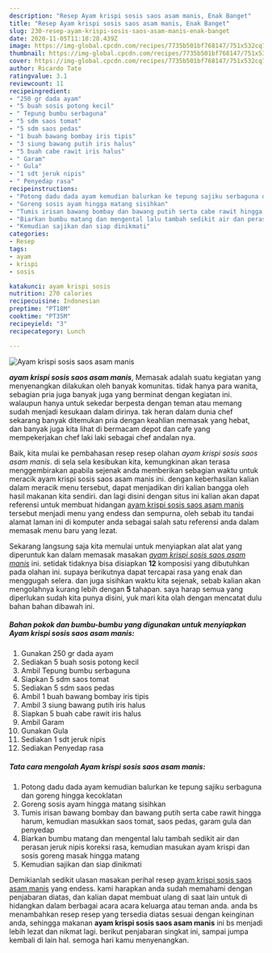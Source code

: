 ```yaml
---
description: "Resep Ayam krispi sosis saos asam manis, Enak Banget"
title: "Resep Ayam krispi sosis saos asam manis, Enak Banget"
slug: 230-resep-ayam-krispi-sosis-saos-asam-manis-enak-banget
date: 2020-11-05T11:18:28.439Z
image: https://img-global.cpcdn.com/recipes/7735b501bf768147/751x532cq70/ayam-krispi-sosis-saos-asam-manis-foto-resep-utama.jpg
thumbnail: https://img-global.cpcdn.com/recipes/7735b501bf768147/751x532cq70/ayam-krispi-sosis-saos-asam-manis-foto-resep-utama.jpg
cover: https://img-global.cpcdn.com/recipes/7735b501bf768147/751x532cq70/ayam-krispi-sosis-saos-asam-manis-foto-resep-utama.jpg
author: Ricardo Tate
ratingvalue: 3.1
reviewcount: 11
recipeingredient:
- "250 gr dada ayam"
- "5 buah sosis potong kecil"
- " Tepung bumbu serbaguna"
- "5 sdm saos tomat"
- "5 sdm saos pedas"
- "1 buah bawang bombay iris tipis"
- "3 siung bawang putih iris halus"
- "5 buah cabe rawit iris halus"
- " Garam"
- " Gula"
- "1 sdt jeruk nipis"
- " Penyedap rasa"
recipeinstructions:
- "Potong dadu dada ayam kemudian balurkan ke tepung sajiku serbaguna dan goreng hingga kecoklatan"
- "Goreng sosis ayam hingga matang sisihkan"
- "Tumis irisan bawang bombay dan bawang putih serta cabe rawit hingga harum, kemudian masukkan saos tomat, saos pedas, garam gula dan penyedap"
- "Biarkan bumbu matang dan mengental lalu tambah sedikit air dan perasan jeruk nipis koreksi rasa, kemudian masukan ayam krispi dan sosis goreng masak hingga matang"
- "Kemudian sajikan dan siap dinikmati"
categories:
- Resep
tags:
- ayam
- krispi
- sosis

katakunci: ayam krispi sosis 
nutrition: 270 calories
recipecuisine: Indonesian
preptime: "PT18M"
cooktime: "PT35M"
recipeyield: "3"
recipecategory: Lunch

---
```



![Ayam krispi sosis saos asam manis](https://img-global.cpcdn.com/recipes/7735b501bf768147/751x532cq70/ayam-krispi-sosis-saos-asam-manis-foto-resep-utama.jpg)

<b><i>ayam krispi sosis saos asam manis</i></b>, Memasak adalah suatu kegiatan yang menyenangkan dilakukan oleh banyak komunitas. tidak hanya para wanita, sebagian pria juga banyak juga yang berminat dengan kegiatan ini. walaupun hanya untuk sekedar berpesta dengan teman atau memang sudah menjadi kesukaan dalam dirinya. tak heran dalam dunia chef sekarang banyak ditemukan pria dengan keahlian memasak yang hebat, dan banyak juga kita lihat di bermacam depot dan cafe yang mempekerjakan chef laki laki sebagai chef andalan nya.



Baik, kita mulai ke pembahasan resep resep olahan <i>ayam krispi sosis saos asam manis</i>. di sela sela kesibukan kita, kemungkinan akan terasa menggembirakan apabila sejenak anda memberikan sebagian waktu untuk meracik ayam krispi sosis saos asam manis ini. dengan keberhasilan kalian dalam meracik menu tersebut, dapat menjadikan diri kalian bangga oleh hasil makanan kita sendiri. dan lagi disini dengan situs ini kalian akan dapat referensi untuk membuat hidangan <u>ayam krispi sosis saos asam manis</u> tersebut menjadi menu yang endess dan sempurna, oleh sebab itu tandai alamat laman ini di komputer anda sebagai salah satu referensi anda dalam memasak menu baru yang lezat.


Sekarang langsung saja kita memulai untuk menyiapkan alat alat yang diperuntuk kan dalam memasak masakan <u><i>ayam krispi sosis saos asam manis</i></u> ini. setidak tidaknya bisa disiapkan <b>12</b> komposisi yang dibutuhkan pada olahan ini. supaya berikutnya dapat tercapai rasa yang enak dan menggugah selera. dan juga sisihkan waktu kita sejenak, sebab kalian akan mengolahnya kurang lebih dengan <b>5</b> tahapan. saya harap semua yang diperlukan sudah kita punya disini, yuk mari kita olah dengan mencatat dulu bahan bahan dibawah ini.

<!--inarticleads1-->

##### Bahan pokok dan bumbu-bumbu yang digunakan untuk menyiapkan Ayam krispi sosis saos asam manis:

1. Gunakan 250 gr dada ayam
1. Sediakan 5 buah sosis potong kecil
1. Ambil  Tepung bumbu serbaguna
1. Siapkan 5 sdm saos tomat
1. Sediakan 5 sdm saos pedas
1. Ambil 1 buah bawang bombay iris tipis
1. Ambil 3 siung bawang putih iris halus
1. Siapkan 5 buah cabe rawit iris halus
1. Ambil  Garam
1. Gunakan  Gula
1. Sediakan 1 sdt jeruk nipis
1. Sediakan  Penyedap rasa




<!--inarticleads2-->

##### Tata cara mengolah Ayam krispi sosis saos asam manis:

1. Potong dadu dada ayam kemudian balurkan ke tepung sajiku serbaguna dan goreng hingga kecoklatan
1. Goreng sosis ayam hingga matang sisihkan
1. Tumis irisan bawang bombay dan bawang putih serta cabe rawit hingga harum, kemudian masukkan saos tomat, saos pedas, garam gula dan penyedap
1. Biarkan bumbu matang dan mengental lalu tambah sedikit air dan perasan jeruk nipis koreksi rasa, kemudian masukan ayam krispi dan sosis goreng masak hingga matang
1. Kemudian sajikan dan siap dinikmati




Demikianlah sedikit ulasan masakan perihal resep <u>ayam krispi sosis saos asam manis</u> yang endess. kami harapkan anda sudah memahami dengan penjabaran diatas, dan kalian dapat membuat ulang di saat lain untuk di hidangkan dalam berbagai acara acara keluarga atau teman anda. anda bs menambahkan resep resep yang tersedia diatas sesuai dengan keinginan anda, sehingga makanan <b>ayam krispi sosis saos asam manis</b> ini bs menjadi lebih lezat dan nikmat lagi. berikut penjabaran singkat ini, sampai jumpa kembali di lain hal. semoga hari kamu menyenangkan.
